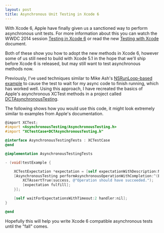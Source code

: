 ```yaml
---
layout: post
title: Asynchronous Unit Testing in Xcode 6
---
```


With Xcode 6, Apple have finally given us a sanctioned way to perform asynchronous unit tests. For more information about this you can watch the WWDC 2014 session [Testing in Xcode 6](https://developer.apple.com/videos/wwdc/2014/#414-video) or read the new [Testing with Xcode](https://developer.apple.com/library/prerelease/ios/documentation/DeveloperTools/Conceptual/testing_with_xcode/testing_3_writing_test_classes/testing_3_writing_test_classes.html#//apple_ref/doc/uid/TP40014132-CH4-SW6) document.

Both of these show you how to adopt the new methods in Xcode 6, however some of us still need to build with Xcode 5.1 in the hope that we'll ship before Xcode 6 is released, but may still want to test asynchronous methods now.

Previously, I've used techniques similar to Mike Ash's [NSRunLoop-based example](https://www.mikeash.com/pyblog/friday-qa-2011-07-22-writing-unit-tests.html) to cause the test to wait for my async code to finish running, which has worked well. Using this approach, I have recreated the basics of Apple's asynchronous XCTest methods in a project called [DCTAsynchronousTesting](https://github.com/danielctull/DCTAsynchronousTesting).

The following shows how you would use this code, it might look extremely similar to examples from Apple's documentation.

``` objective-c
@import XCTest;
#import <AsynchronousTesting/AsynchronousTesting.h>
#import "XCTestCase+DCTAsynchronousTesting.h"

@interface AsynchronousTestingTests : XCTestCase
@end

@implementation AsynchronousTestingTests

- (void)testExample {

	XCTestExpectation *expectation = [self expectationWithDescription:NSStringFromSelector(_cmd)];
	[AsynchronousTesting performAsynchronousOperationWithCompletion:^(BOOL success) {
		XCTAssertTrue(success, @"Operation should have succeeded.");
		[expectation fulfill];
	}];

	[self waitForExpectationsWithTimeout:2 handler:nil];
}

@end

```

Hopefully this will help you write Xcode 6 compatible asynchronous tests until the "fall" comes.